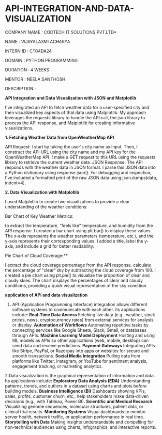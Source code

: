 # API-INTEGRATION-AND-DATA-VISUALIZATION

COMPANY NAME : CODTECH IT SOLUTIONS PVT.LTD*

NAME : VIJAYALAXMI ACHARYA

INTERN ID : CT04DA24

DOMAIN : PYTHON PROGRAMMING

DURATION : 4 WEEKS

MENTOR : NEELA SANTHOSH

DESCRIPTION :

**API Integration and Data Visualization with JSON and Matplotlib**

I've integrated an API to fetch weather data for a user-specified city and then visualized key aspects of that data using Matplotlib.  My approach leverages the requests library to handle the API call, the json library to process the API response, and Matplotlib for creating informative visualizations.

**1. Fetching Weather Data from OpenWeatherMap API**

API Request:  I start by taking the user's city name as input.  Then, I construct the API URL using the city name and my API key for the OpenWeatherMap API.  I make a GET request to this URL using the requests library to retrieve the current weather data.
JSON Response:  The API responds with the weather data in JSON format.  I parse this JSON data into a Python dictionary using response.json().  For debugging and inspection, I've included a formatted print of the raw JSON data using json.dumps(data, indent=4).

**2. Data Visualization with Matplotlib**

I used Matplotlib to create two visualizations to provide a clear understanding of the weather conditions:

Bar Chart of Key Weather Metrics:

to extract the temperature, "feels like" temperature, and humidity from the API response.
I created a bar chart using plt.bar() to display these values.  The x-axis represents the weather parameters (temperature, etc.), and the y-axis represents their corresponding values.
I added a title, label the y-axis, and include a grid for better readability.

Pie Chart of Cloud Coverage:**

I extract the cloud coverage percentage from the API response. calculate the percentage of "clear" sky by subtracting the cloud coverage from 100.
I created a pie chart using plt.pie() to visualize the proportion of clear and cloudy skies.  The chart displays the percentages of clear and cloudy conditions, providing a quick visual representation of the sky condition.

**application of API and data visualization**
1. API (Application Programming Interface) integration allows different software systems to communicate with each other. Its applications include:
**Real-Time Data Access**
Fetching live data (e.g., weather, stock prices, news, cryptocurrency rates) from external services for analysis or display.
**Automation of Workflows**
Automating repetitive tasks by connecting services like Google Sheets, Slack, Gmail, or databases through APIs.
**Machine Learning Model Deployment**
Hosting and using ML models as APIs so other applications (web, mobile, desktop) can send data and receive predictions.
**Payment Gateways**
Integrating APIs like Stripe, PayPal, or Razorpay into apps or websites for secure and smooth transactions.
**Social Media Integration**
Pulling data from platforms like Twitter, Instagram, or YouTube for sentiment analysis, engagement tracking, or marketing analytics.

2.Data visualization is the graphical representation of information and data. Its applications include:
**Exploratory Data Analysis (EDA)**
Understanding patterns, trends, and outliers in a dataset using charts and plots before building models.
**Business Intelligence (BI)**
Dashboards showing KPIs, sales, profits, customer churn, etc., help stakeholders make data-driven decisions (e.g., with Tableau, Power BI).
**Scientific and Medical Research**
Visualizing genome sequences, molecular structures, patient data, or clinical trial results.
**Monitoring Systems**
Visual dashboards to monitor server health, network traffic, or application performance in real time.
**Storytelling with Data**
Making insights understandable and compelling for non-technical audiences using charts, infographics, and interactive reports.
